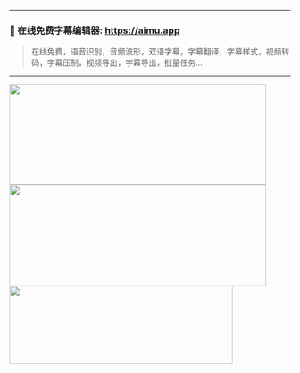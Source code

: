 -------------

### 📝  在线免费字幕编辑器: https://aimu.app

> 在线免费，语音识别，音频波形，双语字幕，字幕翻译，字幕样式，视频转码，字幕压制，视频导出，字幕导出，批量任务...

-------------

<img width="460" height="180" src="https://github-readme-stats.vercel.app/api?username=zhw2590582&show_icons=true" />

<img width="460" height="182" src="https://ns.yuy1n.io/card/a5907405f98a24b6/history" />

<img width="400" height="140" src="https://card.yuy1n.io/card/76561198052947642/dark,badge,group">
